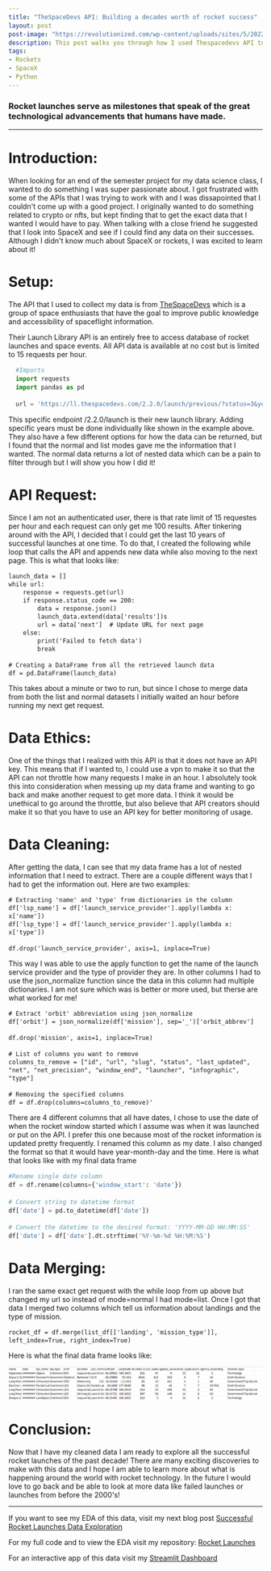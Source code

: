 ```yaml
---
title: "TheSpaceDevs API: Building a decades worth of rocket success"
layout: post
post-image: "https://revolutionized.com/wp-content/uploads/sites/5/2022/05/rocket-launch-at-sunset.jpg"
description: This post walks you through how I used Thespacedevs API to make a dataset on successful rocket launches from the past decade!
tags:
- Rockets
- SpaceX
- Python
---
```

### Rocket launches serve as milestones that speak of the great technological advancements that humans have made.

---
# Introduction:

When looking for an end of the semester project for my data science class, I wanted to do something I was super passionate about. I got frustrated with some of the APIs that I was trying to work with and I was dissapointed that I couldn't come up with a good project. I originally wanted to do something related to crypto or nfts, but kept finding that to get the exact data that I wanted I would have to pay. When talking with a close friend he suggested that I look into SpaceX and see if I could find any data on their successes. Although I didn't know much about SpaceX or rockets, I was excited to learn about it!

# Setup:

The API that I used to collect my data is from [TheSpaceDevs](https://thespacedevs.com/) which is a group of space enthusiasts that have the goal to improve public knowledge and accessibility of spaceflight information. 

Their Launch Library API is an entirely free to access database of rocket launches and space events. All API data is available at no cost but is limited to 15 requests per hour. 


```python
  #Imports 
  import requests
  import pandas as pd

  url = 'https://ll.thespacedevs.com/2.2.0/launch/previous/?status=3&year=2013,2014,2015,2016,2017,2018,2019,2020,2021,2022,2023&mode=normal&limit=100'  #Launch endpoint with dates

```
This specific endpoint /2.2.0/launch is their new launch library. Adding specific years must be done individually like shown in the example above. They also have a few different options for how the data can be returned, but I found that the normal and list modes gave me the information that I wanted. The normal data returns a lot of nested data which can be a pain to filter through but I will show you how I did it!

# API Request:

Since I am not an authenticated user, there is that rate limit of 15 requestes per hour and each request can only get me 100 results. After tinkering around with the API, I decided that I could get the last 10 years of successful launches at one time. To do that, I created the following while loop that calls the API and appends new data while also moving to the next page. This is what that looks like:

```
launch_data = []
while url:
    response = requests.get(url)
    if response.status_code == 200:
        data = response.json()
        launch_data.extend(data['results'])s
        url = data['next']  # Update URL for next page
    else:
        print('Failed to fetch data')
        break

# Creating a DataFrame from all the retrieved launch data
df = pd.DataFrame(launch_data)

```
This takes about a minute or two to run, but since I chose to merge data from both the list and normal datasets I initially waited an hour before running my next get request.

# Data Ethics:

One of the things that I realized with this API is that it does not have an API key. This means that if I wanted to, I could use a vpn to make it so that the API can not throttle how many requests I make in an hour. I absolutely took this into consideration when messing up my data frame and wanting to go back and make another request to get more data. I think it would be unethical to go around the throttle, but also believe that API creators should make it so that you have to use an API key for better monitoring of usage.

# Data Cleaning:

After getting the data, I can see that my data frame has a lot of nested information that I need to extract. There are a couple different ways that I had to get the information out. Here are two examples:

```
# Extracting 'name' and 'type' from dictionaries in the column
df['lsp_name'] = df['launch_service_provider'].apply(lambda x: x['name'])
df['lsp_type'] = df['launch_service_provider'].apply(lambda x: x['type'])

df.drop('launch_service_provider', axis=1, inplace=True)
```
This way I was able to use the apply function to get the name of the launch service provider and the type of provider they are. In other columns I had to use the json_normalize function since the data in this column had multiple dictionaries. I am not sure which was is better or more used, but therse are what worked for me!

```
# Extract 'orbit' abbreviation using json_normalize
df['orbit'] = json_normalize(df['mission'], sep='_')['orbit_abbrev']

df.drop('mission', axis=1, inplace=True)

# List of columns you want to remove
columns_to_remove = ["id", "url", "slug", "status", "last_updated", "net", "net_precision", "window_end", "launcher", "infographic", "type"]

# Removing the specified columns
df = df.drop(columns=columns_to_remove)' 
```
There are 4 different columns that all have dates, I chose to use the date of when the rocket window started which I assume was when it was launched or put on the API. I prefer this one because most of the rocket information is updated pretty frequently. I renamed this column as my date. I also changed the format so that it would have year-month-day and the time. Here is what that looks like with my final data frame


```python
#Rename single date column
df = df.rename(columns={'window_start': 'date'})

# Convert string to datetime format
df['date'] = pd.to_datetime(df['date'])

# Convert the datetime to the desired format: 'YYYY-MM-DD HH:MM:SS'
df['date'] = df['date'].dt.strftime('%Y-%m-%d %H:%M:%S')

```

# Data Merging:

I ran the same exact get request with the while loop from up above but changed my url so instead of mode=normal I had mode=list. Once I got that data I merged two columns which tell us information about landings and the type of mission.

```
rocket_df = df.merge(list_df[['landing', 'mission_type']], left_index=True, right_index=True)
```
Here is what the final data frame looks like:

![Photo](https://github.com/sfolkman4/Rocket-Launches/blob/main/images/New%20Rocket%20Data%20Frame.png?raw=true)


# Conclusion: 

Now that I have my cleaned data I am ready to explore all the successful rocket launches of the past decade! There are many exciting discoveries to make with this data and I hope I am able to learn more about what is happening around the world with rocket technology. In the future I would love to go back and be able to look at more data like failed launches or launches from before the 2000's! 

---
If you want to see my EDA of this data, visit my next blog post [Successful Rocket Launches Data Exploration](https://sfolkman4.github.io/my-blog/blog/Successful-Rocket-Launches-EDA)

For my full code and to view the EDA visit my repository: [Rocket Launches](https://github.com/sfolkman4/Rocket-Launches/tree/main)

For an interactive app of this data visit my [Streamlit Dashboard](https://sfolkman4-rocket-launches-streamlitapp-kx3tqt.streamlit.app/)


